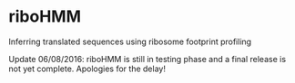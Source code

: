 # riboHMM
Inferring translated sequences using ribosome footprint profiling

Update 06/08/2016: riboHMM is still in testing phase and a final release is not yet complete. Apologies for the delay!
